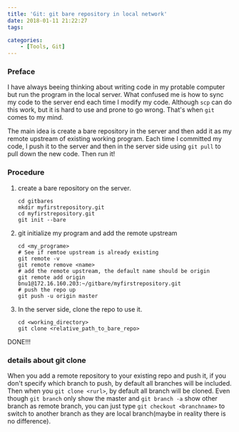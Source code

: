 ```yaml
---
title: 'Git: git bare repository in local network'
date: 2018-01-11 21:22:27
tags:

categories:
    - [Tools, Git]
---
```


### Preface
I have always beeing thinking about writing code in my protable computer but run the program in the local server. What confused me is how to sync my code to the server end each time I modify my code. Although `scp` can do this work, but it is hard to use and prone to go wrong. That's when `git` comes to my mind. 

The main idea is create a bare repository in the server and then add it as my remote upstream of existing working program. Each time I committed my code, I push it to the server and then in the server side using `git pull` to pull down the new code. Then run it!


### Procedure

1. create a bare repository on the server.
    ```shell
    cd gitbares
    mkdir myfirstrepository.git
    cd myfirstrepository.git
    git init --bare
    ```
2. git initialize my program and add the remote upstream
    ```shell
    cd <my_programe>
    # See if remtoe upstream is already existing
    git remote -v
    git remote remove <name>
    # add the remote upstream, the default name should be origin
    git remote add origin bnu1@172.16.160.203:~/gitbare/myfirstrepository.git
    # push the repo up
    git push -u origin master
    ```
3. In the server side, clone the repo to use it.
    ```shell
    cd <working_directory>
    git clone <relative_path_to_bare_repo>
    ```

DONE!!!

### details about git clone
When you add a remote repository to your existing repo and push it, if you don't specify which branch to push, by default all branches will be included. Then when you `git clone <rurl>`, by default all branch will be cloned. Even though `git branch` only show the master and `git branch -a` show other branch as remote branch, you can just type `git checkout <branchname>` to switch to another branch as they are local branch(maybe in reality there is no difference).




